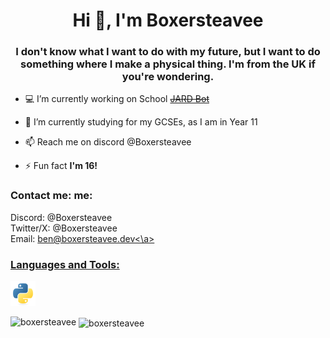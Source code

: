 <h1 align="center">Hi 👋, I'm Boxersteavee</h1>
<h3 align="center">I don't know what I want to do with my future, but I want to do something where I make a physical thing. I'm from the UK if you're wondering.</h3>

- 💻 I’m currently working on School ~~[JARD Bot](http://github.com/Boxersteavee/JARD-Bot)~~

- 🌱 I’m currently studying for my GCSEs, as I am in Year 11

- 📫 Reach me on discord @Boxersteavee

- ⚡ Fun fact **I'm 16!**

<h3 align="left">Contact me: me:</h3>
<p align="left">
Discord: @Boxersteavee <br>Twitter/X: @Boxersteavee <br> Email: <a href=mailto://ben@boxersteavee.dev>ben@boxersteavee.dev<\a>
</p>

<h3 align="left">Languages and Tools:</h3>
<p align="left"> <a href="https://www.python.org" target="_blank" rel="noreferrer"> <img src="https://raw.githubusercontent.com/devicons/devicon/master/icons/python/python-original.svg" alt="python" width="40" height="40"/> </a> </p>

<p><img align="left" src="https://github-readme-stats.vercel.app/api/top-langs?username=boxersteavee&show_icons=true&locale=en&layout=compact" alt="boxersteavee" /></p>

<p>&nbsp;<img align="center" src="https://github-readme-stats.vercel.app/api?username=boxersteavee&show_icons=true&locale=en" alt="boxersteavee" /></p>

